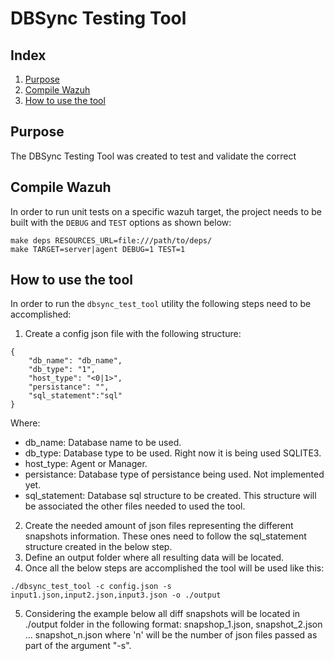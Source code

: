 # DBSync Testing Tool
## Index
1. [Purpose](#purpose)
2. [Compile Wazuh](#compile-wazuh)
3. [How to use the tool](#how-to-suse-the-tool)

## Purpose
The DBSync Testing Tool was created to test and validate the correct 

## Compile Wazuh
In order to run unit tests on a specific wazuh target, the project needs to be built with the `DEBUG` and `TEST` options as shown below:
```
make deps RESOURCES_URL=file:///path/to/deps/
make TARGET=server|agent DEBUG=1 TEST=1
```

## How to use the tool
In order to run the `dbsync_test_tool` utility the following steps need to be accomplished:
1) Create a config json file with the following structure:
```
{
    "db_name": "db_name",
    "db_type": "1",
    "host_type": "<0|1>",
    "persistance": "",
    "sql_statement":"sql"
}
```
Where:
  - db_name: Database name to be used.
  - db_type: Database type to be used. Right now it is being used SQLITE3.
  - host_type: Agent or Manager.
  - persistance: Database type of persistance being used. Not implemented yet.
  - sql_statement: Database sql structure to be created. This structure will be associated the other files needed to used the tool.

2) Create the needed amount of json files representing the different snapshots information. These ones need to follow the sql_statement structure created in the below step.
3) Define an output folder where all resulting data will be located.
4) Once all the below steps are accomplished the tool will be used like this:
```
./dbsync_test_tool -c config.json -s input1.json,input2.json,input3.json -o ./output
```
5) Considering the example below all diff snapshots will be located in ./output folder in the following format: snapshop_1.json, snapshot_2.json ... snapshot_n.json where 'n' will be the number of json files passed as part of the argument "-s".

